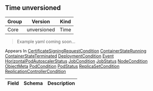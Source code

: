 ## Time unversioned

Group        | Version     | Kind
------------ | ---------- | -----------
Core | unversioned | Time

> Example yaml coming soon...





<aside class="notice">
Appears In  <a href="#certificatesigningrequestcondition-v1alpha1">CertificateSigningRequestCondition</a>  <a href="#containerstaterunning-v1">ContainerStateRunning</a>  <a href="#containerstateterminated-v1">ContainerStateTerminated</a>  <a href="#deploymentcondition-v1beta1">DeploymentCondition</a>  <a href="#event-v1">Event</a>  <a href="#horizontalpodautoscalerstatus-v1">HorizontalPodAutoscalerStatus</a>  <a href="#jobcondition-v1">JobCondition</a>  <a href="#jobstatus-v1">JobStatus</a>  <a href="#nodecondition-v1">NodeCondition</a>  <a href="#objectmeta-v1">ObjectMeta</a>  <a href="#podcondition-v1">PodCondition</a>  <a href="#podstatus-v1">PodStatus</a>  <a href="#replicasetcondition-v1beta1">ReplicaSetCondition</a>  <a href="#replicationcontrollercondition-v1">ReplicationControllerCondition</a> </aside>

Field        | Schema     | Description
------------ | ---------- | -----------

